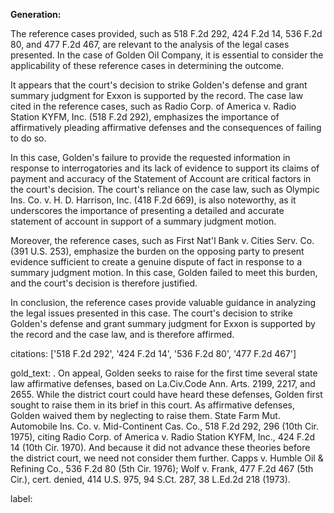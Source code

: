 **Generation:**



The reference cases provided, such as 518 F.2d 292, 424 F.2d 14, 536 F.2d 80, and 477 F.2d 467, are relevant to the analysis of the legal cases presented. In the case of Golden Oil Company, it is essential to consider the applicability of these reference cases in determining the outcome.

It appears that the court's decision to strike Golden's defense and grant summary judgment for Exxon is supported by the record. The case law cited in the reference cases, such as Radio Corp. of America v. Radio Station KYFM, Inc. (518 F.2d 292), emphasizes the importance of affirmatively pleading affirmative defenses and the consequences of failing to do so.

In this case, Golden's failure to provide the requested information in response to interrogatories and its lack of evidence to support its claims of payment and accuracy of the Statement of Account are critical factors in the court's decision. The court's reliance on the case law, such as Olympic Ins. Co. v. H. D. Harrison, Inc. (418 F.2d 669), is also noteworthy, as it underscores the importance of presenting a detailed and accurate statement of account in support of a summary judgment motion.

Moreover, the reference cases, such as First Nat'l Bank v. Cities Serv. Co. (391 U.S. 253), emphasize the burden on the opposing party to present evidence sufficient to create a genuine dispute of fact in response to a summary judgment motion. In this case, Golden failed to meet this burden, and the court's decision is therefore justified.

In conclusion, the reference cases provide valuable guidance in analyzing the legal issues presented in this case. The court's decision to strike Golden's defense and grant summary judgment for Exxon is supported by the record and the case law, and is therefore affirmed.



citations: ['518 F.2d 292', '424 F.2d 14', '536 F.2d 80', '477 F.2d 467']

gold_text: . On appeal, Golden seeks to raise for the first time several state law affirmative defenses, based on La.Civ.Code Ann. Arts. 2199, 2217, and 2655. While the district court could have heard these defenses, Golden first sought to raise them in its brief in this court. As affirmative defenses, Golden waived them by neglecting to raise them. State Farm Mut. Automobile Ins. Co. v. Mid-Continent Cas. Co., 518 F.2d 292, 296 (10th Cir. 1975), citing Radio Corp. of America v. Radio Station KYFM, Inc., 424 F.2d 14 (10th Cir. 1970). And because it did not advance these theories before the district court, we need not consider them further. Capps v. Humble Oil & Refining Co., 536 F.2d 80 (5th Cir. 1976); Wolf v. Frank, 477 F.2d 467 (5th Cir.), cert. denied, 414 U.S. 975, 94 S.Ct. 287, 38 L.Ed.2d 218 (1973).

label: 